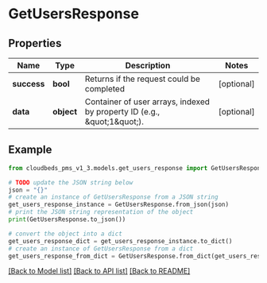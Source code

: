 # GetUsersResponse


## Properties

Name | Type | Description | Notes
------------ | ------------- | ------------- | -------------
**success** | **bool** | Returns if the request could be completed | [optional] 
**data** | **object** | Container of user arrays, indexed by property ID (e.g., \&quot;1\&quot;). | [optional] 

## Example

```python
from cloudbeds_pms_v1_3.models.get_users_response import GetUsersResponse

# TODO update the JSON string below
json = "{}"
# create an instance of GetUsersResponse from a JSON string
get_users_response_instance = GetUsersResponse.from_json(json)
# print the JSON string representation of the object
print(GetUsersResponse.to_json())

# convert the object into a dict
get_users_response_dict = get_users_response_instance.to_dict()
# create an instance of GetUsersResponse from a dict
get_users_response_from_dict = GetUsersResponse.from_dict(get_users_response_dict)
```
[[Back to Model list]](../README.md#documentation-for-models) [[Back to API list]](../README.md#documentation-for-api-endpoints) [[Back to README]](../README.md)


